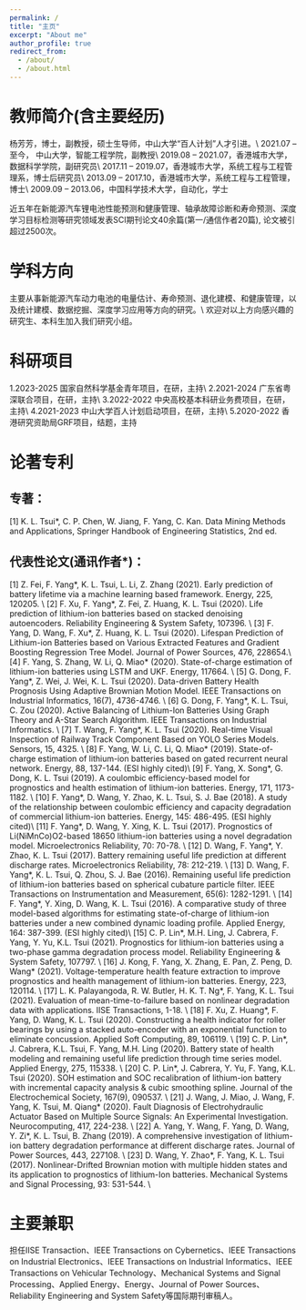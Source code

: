 ```yaml
---
permalink: /
title: "主页"
excerpt: "About me"
author_profile: true
redirect_from: 
  - /about/
  - /about.html
---
```


教师简介(含主要经历)
======
杨芳芳，博士，副教授，硕士生导师，中山大学“百人计划”人才引进。\\
2021.07 – 至今，  中山大学，智能工程学院，副教授\\
2019.08 – 2021.07，香港城市大学，数据科学学院，副研究员\\
2017.11 – 2019.07，香港城市大学，系统工程与工程管理系，博士后研究员\\
2013.09 – 2017.10，香港城市大学，系统工程与工程管理，博士\\
2009.09 – 2013.06，中国科学技术大学，自动化，学士<br />

近五年在新能源汽车锂电池性能预测和健康管理、轴承故障诊断和寿命预测、深度学习目标检测等研究领域发表SCI期刊论文40余篇(第一/通信作者20篇), 论文被引超过2500次。

学科方向
======
主要从事新能源汽车动力电池的电量估计、寿命预测、退化建模、和健康管理，以及统计建模、数据挖掘、深度学习应用等方向的研究。\\
欢迎对以上方向感兴趣的研究生、本科生加入我们研究小组。

科研项目
======
1.2023-2025 国家自然科学基金青年项目，在研，主持\\
2.2021-2024 广东省粤深联合项目，在研，主持\\
3.2022-2022 中央高校基本科研业务费项目，在研，主持\\
4.2021-2023 中山大学百人计划启动项目，在研，主持\\
5.2020-2022 香港研究资助局GRF项目，结题，主持

论著专利
======
专著：
-------
[1] K. L. Tsui*, C. P. Chen, W. Jiang, F. Yang, C. Kan. Data Mining Methods and Applications, Springer Handbook of Engineering Statistics, 2nd ed.

代表性论文(通讯作者*)：
-------
[1] Z. Fei, F. Yang*, K. L. Tsui, L. Li, Z. Zhang (2021). Early prediction of battery lifetime via a machine learning based framework. Energy, 225, 120205. \\
[2] F. Xu, F. Yang*, Z. Fei, Z. Huang, K. L. Tsui (2020). Life prediction of lithium-ion batteries based on stacked denoising autoencoders. Reliability Engineering & System Safety, 107396. \\
[3] F. Yang, D. Wang, F. Xu*, Z. Huang, K. L. Tsui (2020). Lifespan Prediction of Lithium-ion Batteries based on Various Extracted Features and Gradient Boosting Regression Tree Model. Journal of Power Sources, 476, 228654.\\
[4] F. Yang, S. Zhang, W. Li, Q. Miao* (2020). State-of-charge estimation of lithium-ion batteries using LSTM and UKF. Energy, 117664. \\
[5] G. Dong, F. Yang*, Z. Wei, J. Wei, K. L. Tsui (2020). Data-driven Battery Health Prognosis Using Adaptive Brownian Motion Model. IEEE Transactions on Industrial Informatics, 16(7), 4736-4746. \\
[6] G. Dong, F. Yang*, K. L. Tsui, C. Zou (2020). Active Balancing of Lithium-Ion Batteries Using Graph Theory and A-Star Search Algorithm. IEEE Transactions on Industrial Informatics. \\
[7] T. Wang, F. Yang*, K. L. Tsui (2020). Real-time Visual Inspection of Railway Track Component Based on YOLO Series Models. Sensors, 15, 4325. \\
[8] F. Yang, W. Li, C. Li, Q. Miao* (2019). State-of-charge estimation of lithium-ion batteries based on gated recurrent neural network. Energy, 88, 137-144. (ESI highly cited)\\
[9] F. Yang, X. Song*, G. Dong, K. L. Tsui (2019). A coulombic efficiency-based model for prognostics and health estimation of lithium-ion batteries. Energy, 171, 1173-1182. \\
[10] F. Yang*, D. Wang, Y. Zhao, K. L. Tsui, S. J. Bae (2018). A study of the relationship between coulombic efficiency and capacity degradation of commercial lithium-ion batteries. Energy, 145: 486-495. (ESI highly cited)\\
[11] F. Yang*, D. Wang, Y. Xing, K. L. Tsui (2017). Prognostics of Li(NiMnCo)O2-based 18650 lithium-ion batteries using a novel degradation model. Microelectronics Reliability, 70: 70-78. \\
[12] D. Wang, F. Yang*, Y. Zhao, K. L. Tsui (2017). Battery remaining useful life prediction at different discharge rates. Microelectronics Reliability, 78: 212-219. \\
[13] D. Wang, F. Yang*, K. L. Tsui, Q. Zhou, S. J. Bae (2016). Remaining useful life prediction of lithium-ion batteries based on spherical cubature particle filter. IEEE Transactions on Instrumentation and Measurement, 65(6): 1282-1291. \\
[14] F. Yang*, Y. Xing, D. Wang, K. L. Tsui (2016). A comparative study of three model-based algorithms for estimating state-of-charge of lithium-ion batteries under a new combined dynamic loading profile. Applied Energy, 164: 387-399. (ESI highly cited)\\
[15] C. P. Lin*, M.H. Ling, J. Cabrera, F. Yang, Y. Yu, K.L. Tsui (2021). Prognostics for lithium-ion batteries using a two-phase gamma degradation process model. Reliability Engineering & System Safety, 107797. \\
[16] J. Kong, F. Yang, X. Zhang, E. Pan, Z. Peng, D. Wang* (2021). Voltage-temperature health feature extraction to improve prognostics and health management of lithium-ion batteries. Energy, 223, 120114. \\
[17] L. K. Palayangoda, R. W. Butler, H. K. T. Ng*, F. Yang, K. L. Tsui (2021). Evaluation of mean-time-to-failure based on nonlinear degradation data with applications. IISE Transactions, 1-18. \\
[18] F. Xu, Z. Huang*, F. Yang, D. Wang, K. L. Tsui (2020). Constructing a health indicator for roller bearings by using a stacked auto-encoder with an exponential function to eliminate concussion. Applied Soft Computing, 89, 106119. \\
[19] C. P. Lin*, J. Cabrera, K.L. Tsui, F. Yang, M.H. Ling (2020). Battery state of health modeling and remaining useful life prediction through time series model. Applied Energy, 275, 115338. \\
[20] C. P. Lin*, J. Cabrera, Y. Yu, F. Yang, K.L. Tsui (2020). SOH estimation and SOC recalibration of lithium-ion battery with incremental capacity analysis & cubic smoothing spline. Journal of the Electrochemical Society, 167(9), 090537. \\
[21] J. Wang, J. Miao, J. Wang, F. Yang, K. Tsui, M. Qiang* (2020). Fault Diagnosis of Electrohydraulic Actuator Based on Multiple Source Signals: An Experimental Investigation. Neurocomputing, 417, 224-238. \\
[22] A. Yang, Y. Wang, F. Yang, D. Wang, Y. Zi*, K. L. Tsui, B. Zhang (2019). A comprehensive investigation of lithium-ion battery degradation performance at different discharge rates.  Journal of Power Sources, 443, 227108. \\
[23] D. Wang, Y. Zhao*, F. Yang, K. L. Tsui (2017). Nonlinear-Drifted Brownian motion with multiple hidden states and its application to prognostics of lithium-Ion batteries. Mechanical Systems and Signal Processing, 93: 531-544. \\

主要兼职
======
担任IISE Transaction、IEEE Transactions on Cybernetics、IEEE Transactions on Industrial Electronics、IEEE Transactions on Industrial Informatics、IEEE Transactions on Vehicular Technology、Mechanical Systems and Signal Processing、Applied Energy、Energy、Journal of Power Sources、Reliability Engineering and System Safety等国际期刊审稿人。
